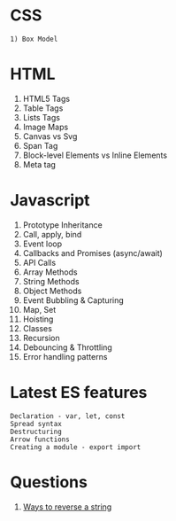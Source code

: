# CSS

	1) Box Model

# HTML

1) HTML5 Tags
2) Table Tags
3) Lists Tags
4) Image Maps
5) Canvas vs Svg
6) Span Tag
7) Block-level Elements vs Inline Elements
8) Meta tag

# Javascript

1) Prototype Inheritance
2) Call, apply, bind
3) Event loop
4) Callbacks and Promises (async/await)
5) API Calls
6) Array Methods
7) String Methods
8) Object Methods
9) Event Bubbling & Capturing
10) Map, Set
11) Hoisting
12) Classes
13) Recursion
14) Debouncing & Throttling
15) Error handling patterns


# Latest ES features

	Declaration - var, let, const
	Spread syntax
	Destructuring
	Arrow functions
	Creating a module - export import


# Questions

1) [Ways to reverse a string](https://betterprogramming.pub/5-ways-to-reverse-a-string-in-javascript-466f62845827)

